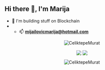 ## Hi there 👋, I'm Marija

- 🔭 I'm building stuff on Blockchain
- - 📫 **mijailovicmarija@hotmail.com**


<p align="center">
<img src="https://github-profile-trophy.vercel.app/?username=marijamijailovic&rank=SECRET,SSS,SS,S,A&theme=radical&no-bg=true&no-frame=true&column=4" alt="CeliktepeMurat" />
</p>
<p align="center">
<img align="center" src="https://github-readme-stats.vercel.app/api?username=marijamijailovic&theme=blue-green&show_icons=true&count_private=true&hide_border=true" />
<img align="center" src="https://github-readme-stats.vercel.app/api/top-langs/?username=marijamijailovic&layout=compact&langs_count=6&theme=blue-green&hide_border=true" />

</p>
<p align="center">
<img align="center" src="https://github-readme-streak-stats.herokuapp.com/?user=marijamijailovic&theme=blue-green&hide_border=true" alt="CeliktepeMurat" />
</p>

<!--
**marijamijailovic/marijamijailovic** is a ✨ _special_ ✨ repository because its `README.md` (this file) appears on your GitHub profile.

Here are some ideas to get you started:

- 🔭 I'm building stuff on Blockchain
- 🌱 I’m currently learning ...
- 👯 I’m looking to collaborate on ...
- 🤔 I’m looking for help with ...
- 💬 Ask me about ...
- 📫 How to reach me: ...
- 😄 Pronouns: ...
- ⚡ Fun fact: ...
-->
